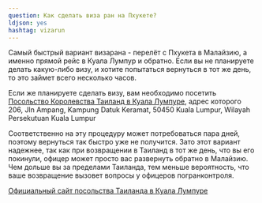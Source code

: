 ```yaml
---
question: Как сделать виза ран на Пхукете?
ldjson: yes
hashtag: vizarun
---
```



Самый быстрый вариант визарана - перелёт с Пхукета в Малайзию, а именно прямой рейс в Куала Лумпур и обратно. Если вы не планируете делать какую-либо визу, и хотите попытаться вернуться в тот же день, то это займет всего несколько часов.

Если же планируете сделать визу, вам необходимо посетить [Посольство Королевства Таиланд в Куала Лумпуре](https://goo.gl/maps/u3xqPo9iqVzXSX1h7), адрес которого 206, Jln Ampang, Kampung Datuk Keramat, 50450 Kuala Lumpur, Wilayah Persekutuan Kuala Lumpur

Соответственно на эту процедуру может потребоваться пара дней, поэтому вернуться так быстро уже не получится. Зато этот вариант надежнее, так как при возвращении в Таиланд в тот же день, что вы его покинули, офицер может просто вас развернуть обратно в Малайзию. Чем дольше вы за пределами Таиланда, тем меньше вероятность, что ваше возвращение вызовет вопросы у офицеров погранконтроля. 

[Официальный сайт посольства Таиланда в Куала Лумпуре](https://kualalumpur.thaiembassy.org/en)
